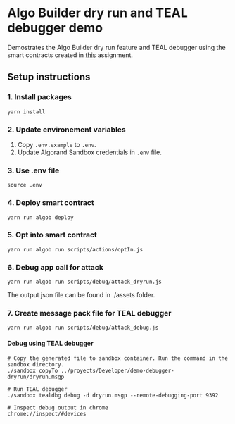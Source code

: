 # Algo Builder dry run and TEAL debugger demo
Demostrates the Algo Builder dry run feature and TEAL debugger using the smart contracts created in [this](https://github.com/Algo-Foundry/stateful-sc) assignment.

## Setup instructions

### 1. Install packages
```
yarn install
```

### 2. Update environement variables
1. Copy `.env.example` to `.env`.
2. Update Algorand Sandbox credentials in `.env` file.

### 3. Use .env file
```
source .env
```

### 4. Deploy smart contract
```
yarn run algob deploy
```

### 5. Opt into smart contract
```
yarn run algob run scripts/actions/optIn.js
```

### 6. Debug app call for attack
```
yarn run algob run scripts/debug/attack_dryrun.js
```

The output json file can be found in ./assets folder.


### 7. Create message pack file for TEAL debugger
```
yarn run algob run scripts/debug/attack_debug.js
```

#### Debug using TEAL debugger
```
# Copy the generated file to sandbox container. Run the command in the sandbox directory.
./sandbox copyTo ../proyects/Developer/demo-debugger-dryrun/dryrun.msgp

# Run TEAL debugger
./sandbox tealdbg debug -d dryrun.msgp --remote-debugging-port 9392

# Inspect debug output in chrome
chrome://inspect/#devices
```